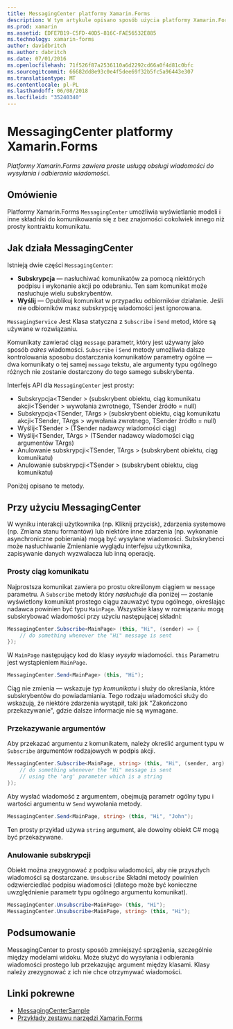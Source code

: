 ```yaml
---
title: MessagingCenter platformy Xamarin.Forms
description: W tym artykule opisano sposób użycia platformy Xamarin.Forms MessagingCenter do wysyłania i odbierania wiadomości, aby zmniejszyć sprzężenie klas, takich jak wyświetlanie modeli.
ms.prod: xamarin
ms.assetid: EDFE7B19-C5FD-40D5-816C-FAE56532E885
ms.technology: xamarin-forms
author: davidbritch
ms.author: dabritch
ms.date: 07/01/2016
ms.openlocfilehash: 71f526f87a2536110a6d2292cd66a0f4d81c0bfc
ms.sourcegitcommit: 66682dd8e93c0e4f5dee69f32b5fc5a96443e307
ms.translationtype: MT
ms.contentlocale: pl-PL
ms.lasthandoff: 06/08/2018
ms.locfileid: "35240340"
---
```

# <a name="xamarinforms-messagingcenter"></a>MessagingCenter platformy Xamarin.Forms

_Platformy Xamarin.Forms zawiera proste usługą obsługi wiadomości do wysyłania i odbierania wiadomości._

<a name="Overview" />

## <a name="overview"></a>Omówienie

Platformy Xamarin.Forms `MessagingCenter` umożliwia wyświetlanie modeli i inne składniki do komunikowania się z bez znajomości cokolwiek innego niż prosty kontraktu komunikatu.

<a name="How_the_MessagingCenter_Works" />

## <a name="how-the-messagingcenter-works"></a>Jak działa MessagingCenter

Istnieją dwie części `MessagingCenter`:

-  **Subskrypcja** — nasłuchiwać komunikatów za pomocą niektórych podpisu i wykonanie akcji po odebraniu. Ten sam komunikat może nasłuchuje wielu subskrybentów.
-  **Wyślij** — Opublikuj komunikat w przypadku odbiorników działanie. Jeśli nie odbiorników masz subskrypcję wiadomości jest ignorowana.


`MessagingService` Jest Klasa statyczna z `Subscribe` i `Send` metod, które są używane w rozwiązaniu.

Komunikaty zawierać ciąg `message` parametr, który jest używany jako sposób *adres* wiadomości. `Subscribe` i `Send` metody umożliwia dalsze kontrolowania sposobu dostarczania komunikatów parametry ogólne — dwa komunikaty o tej samej `message` tekstu, ale argumenty typu ogólnego różnych nie zostanie dostarczony do tego samego subskrybenta.

Interfejs API dla `MessagingCenter` jest prosty:

-  Subskrypcja&lt;TSender > (subskrybent obiektu, ciąg komunikatu akcji&lt;TSender > wywołania zwrotnego, TSender źródło = null)
-  Subskrypcja&lt;TSender, TArgs > (subskrybent obiektu, ciąg komunikatu akcji&lt;TSender, TArgs > wywołania zwrotnego, TSender źródło = null)
-  Wyślij&lt;TSender > (TSender nadawcy wiadomości ciąg)
-  Wyślij&lt;TSender, TArgs > (TSender nadawcy wiadomości ciąg argumentów TArgs)
-  Anulowanie subskrypcji&lt;TSender, TArgs > (subskrybent obiektu, ciąg komunikatu)
-  Anulowanie subskrypcji&lt;TSender > (subskrybent obiektu, ciąg komunikatu)


Poniżej opisano te metody.

<a name="Using_the_MessagingCenter" />

## <a name="using-the-messagingcenter"></a>Przy użyciu MessagingCenter

W wyniku interakcji użytkownika (np. Kliknij przycisk), zdarzenia systemowe (np. Zmiana stanu formantów) lub niektóre inne zdarzenia (np. wykonanie asynchroniczne pobierania) mogą być wysyłane wiadomości. Subskrybenci może nasłuchiwanie Zmienianie wyglądu interfejsu użytkownika, zapisywanie danych wyzwalacza lub inną operację.

### <a name="simple-string-message"></a>Prosty ciąg komunikatu

Najprostsza komunikat zawiera po prostu określonym ciągiem w `message` parametru. A `Subscribe` metody który *nasłuchuje* dla poniżej — zostanie wyświetlony komunikat prostego ciągu zauważyć typu ogólnego, określając nadawca powinien być typu `MainPage`. Wszystkie klasy w rozwiązaniu mogą subskrybować wiadomości przy użyciu następującej składni:

```csharp
MessagingCenter.Subscribe<MainPage> (this, "Hi", (sender) => {
    // do something whenever the "Hi" message is sent
});
```

W `MainPage` następujący kod do klasy *wysyła* wiadomości. `this` Parametru jest wystąpieniem `MainPage`.

```csharp
MessagingCenter.Send<MainPage> (this, "Hi");
```

Ciąg nie zmienia — wskazuje *typ komunikatu* i służy do określania, które subskrybentów do powiadamiania. Tego rodzaju wiadomości służy do wskazują, że niektóre zdarzenia wystąpił, taki jak "Zakończono przekazywanie", gdzie dalsze informacje nie są wymagane.

### <a name="passing-an-argument"></a>Przekazywanie argumentów

Aby przekazać argumentu z komunikatem, należy określić argument typu w `Subscribe` argumentów rodzajowych w podpis akcji.

```csharp
MessagingCenter.Subscribe<MainPage, string> (this, "Hi", (sender, arg) => {
    // do something whenever the "Hi" message is sent
    // using the 'arg' parameter which is a string
});
```

Aby wysłać wiadomość z argumentem, obejmują parametr ogólny typu i wartości argumentu w `Send` wywołania metody.

```csharp
MessagingCenter.Send<MainPage, string> (this, "Hi", "John");
```

Ten prosty przykład używa `string` argument, ale dowolny obiekt C# mogą być przekazywane.

### <a name="unsubscribe"></a>Anulowanie subskrypcji

Obiekt można zrezygnować z podpisu wiadomości, aby nie przyszłych wiadomości są dostarczane. `Unsubscribe` Składni metody powinien odzwierciedlać podpisu wiadomości (dlatego może być konieczne uwzględnienie parametr typu ogólnego argumentu komunikat).

```csharp
MessagingCenter.Unsubscribe<MainPage> (this, "Hi");
MessagingCenter.Unsubscribe<MainPage, string> (this, "Hi");
```

<a name="Summary" />

## <a name="summary"></a>Podsumowanie

MessagingCenter to prosty sposób zmniejszyć sprzężenia, szczególnie między modelami widoku. Może służyć do wysyłania i odbierania wiadomości prostego lub przekazując argument między klasami. Klasy należy zrezygnować z ich nie chce otrzymywać wiadomości.


## <a name="related-links"></a>Linki pokrewne

- [MessagingCenterSample](https://developer.xamarin.com/samples/UsingMessagingCenter)
- [Przykłady zestawu narzędzi Xamarin.Forms](https://github.com/xamarin/xamarin-forms-samples)
